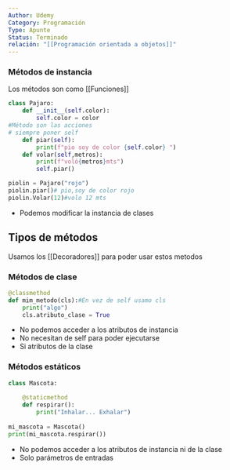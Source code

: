 ```yaml
---
Author: Udemy
Category: Programación
Type: Apunte
Status: Terminado
relación: "[[Programación orientada a objetos]]"
---
```

### Métodos de instancia
Los métodos son como [[Funciones]]

```python
class Pajaro:
	def __init__(self.color):
		self.color = color
#Método son las acciones
# siempre poner self
	def piar(self):
		print(f"pio soy de color {self.color} ")
	def volar(self,metros):
		print(f"voló{metros}mts")
		self.piar()

piolin = Pajaro("rojo")
piolin.piar()# pio,soy de color rojo
piolin.Volar(12)#volo 12 mts

```
- Podemos modificar la instancia de clases
## Tipos de métodos

Usamos los [[Decoradores]] para poder usar estos metodos
###  Métodos de clase
 
```python
@classmethod
def mim_metodo(cls):#En vez de self usamo cls
	print("algo")
	cls.atributo_clase = True
```
- No podemos acceder a los atributos de instancia
- No necesitan de self para poder ejecutarse
- Si atributos de la clase
### Métodos estáticos

```python
class Mascota:
    
    @staticmethod
    def respirar():
        print("Inhalar... Exhalar")
        
mi_mascota = Mascota()
print(mi_mascota.respirar())
```
- No podemos acceder a los atributos de instancia ni de la clase
- Solo parámetros de entradas
